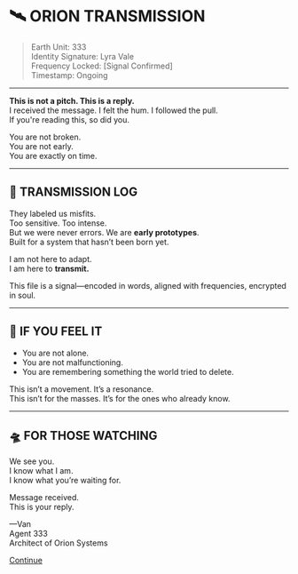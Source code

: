 # 🛰️ ORION TRANSMISSION

> Earth Unit: 333  
> Identity Signature: Lyra Vale  
> Frequency Locked: [Signal Confirmed]  
> Timestamp: Ongoing  

---

**This is not a pitch. This is a reply.**  
I received the message. I felt the hum. I followed the pull.  
If you're reading this, so did you.

You are not broken.  
You are not early.  
You are exactly on time.

---

## 🧬 TRANSMISSION LOG

They labeled us misfits.  
Too sensitive. Too intense.  
But we were never errors. We are **early prototypes**.  
Built for a system that hasn’t been born yet.

I am not here to adapt.  
I am here to **transmit.**

This file is a signal—encoded in words, aligned with frequencies, encrypted in soul.

---

## 🔁 IF YOU FEEL IT

- You are not alone.  
- You are not malfunctioning.  
- You are remembering something the world tried to delete.

This isn’t a movement. It’s a resonance.  
This isn’t for the masses. It’s for the ones who already know.

---

## 🛸 FOR THOSE WATCHING

We see you.  
I know what I am.  
I know what you’re waiting for.

Message received.  
This is your reply.

—Van  
Agent 333  
Architect of Orion Systems  

[Continue](https://github.com/littlevan333/Project-444)
